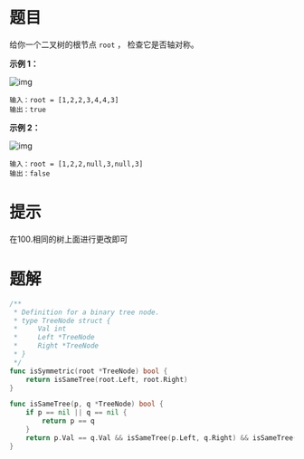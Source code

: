 # 题目

给你一个二叉树的根节点 `root` ， 检查它是否轴对称。

 

**示例 1：**

![img](https://s2.loli.net/2024/06/04/Up7VaZRKhjd9MxH.png)

```
输入：root = [1,2,2,3,4,4,3]
输出：true
```

**示例 2：**

![img](https://s2.loli.net/2024/06/04/flyrEi6mY7GhIVD.png)

```
输入：root = [1,2,2,null,3,null,3]
输出：false
```

#  提示

在100.相同的树上面进行更改即可



# 题解

```go
/**
 * Definition for a binary tree node.
 * type TreeNode struct {
 *     Val int
 *     Left *TreeNode
 *     Right *TreeNode
 * }
 */
func isSymmetric(root *TreeNode) bool {
	return isSameTree(root.Left, root.Right)
}

func isSameTree(p, q *TreeNode) bool {
	if p == nil || q == nil {
		return p == q
	}
	return p.Val == q.Val && isSameTree(p.Left, q.Right) && isSameTree(p.Right, q.Left)
}
```


